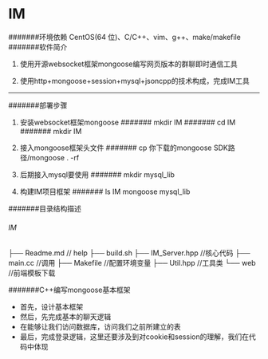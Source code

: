 IM
===========================

#######环境依赖
CentOS(64 位)、C/C++、vim、g++、make/makefile
#######软件简介
1. 使用开源websocket框架mongoose编写网页版本的群聊即时通信工具 

2. 使用http+mongoose+session+mysql+jsoncpp的技术构成，完成IM工具 
***
#######部署步骤

1. 安装websocket框架mongoose 
####### mkdir IM 
####### cd IM 
####### mkdir IM

2. 接入mongoose框架头文件
####### cp 你下载的mongoose SDK路径/mongoose . -rf 

3. 后期接入mysql要使用
####### mkdir mysql_lib 

4. 构建IM项目框架
####### ls IM  mongoose  mysql_lib



#######目录结构描述
###### IM
├── Readme.md                   // help
├── build.sh 
├── IM_Server.hpp               //核心代码
├── main.cc                     //调用
├── Makefile                    //配置环境变量
├── Util.hpp                    //工具类
└── web                         //前端模板下载
 


#######C++编写mongoose基本框架
* 首先，设计基本框架
* 然后，先完成基本的聊天逻辑
* 在能够让我们访问数据库，访问我们之前所建立的表
* 最后，完成登录逻辑，这里还要涉及到对cookie和session的理解，我们在代码中体现



